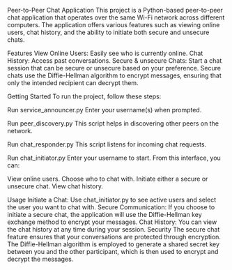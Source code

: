 Peer-to-Peer Chat Application
This project is a Python-based peer-to-peer chat application that operates over the same Wi-Fi network across different computers. 
The application offers various features such as viewing online users, chat history, and the ability to initiate both secure and unsecure chats.

Features
View Online Users: Easily see who is currently online.
Chat History: Access past conversations.
Secure & unsecure Chats: Start a chat session that can be secure or unsecure based on your preference. 
Secure chats use the Diffie-Hellman algorithm to encrypt messages, ensuring that only the intended recipient can decrypt them.

Getting Started
To run the project, follow these steps:

Run service_announcer.py
Enter your username(s) when prompted.

Run peer_discovery.py
This script helps in discovering other peers on the network.

Run chat_responder.py
This script listens for incoming chat requests.

Run chat_initiator.py
Enter your username to start. From this interface, you can:

  View online users.
  Choose who to chat with.
  Initiate either a secure or unsecure chat.
  View chat history.

Usage
Initiate a Chat: Use chat_initiator.py to see active users and select the user you want to chat with.
Secure Communication: If you choose to initiate a secure chat, the application will use the Diffie-Hellman key exchange method to encrypt your messages.
Chat History: You can view the chat history at any time during your session.
Security
The secure chat feature ensures that your conversations are protected through encryption. 
The Diffie-Hellman algorithm is employed to generate a shared secret key between you and the other participant, which is then used to encrypt and decrypt the messages.
